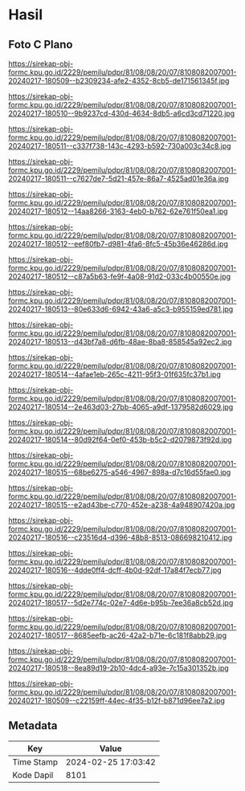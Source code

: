 # Hasil

## Foto C Plano

https://sirekap-obj-formc.kpu.go.id/2229/pemilu/pdpr/81/08/08/20/07/8108082007001-20240217-180509--b2309234-afe2-4352-8cb5-de171561345f.jpg

https://sirekap-obj-formc.kpu.go.id/2229/pemilu/pdpr/81/08/08/20/07/8108082007001-20240217-180510--9b9237cd-430d-4634-8db5-a6cd3cd71220.jpg

https://sirekap-obj-formc.kpu.go.id/2229/pemilu/pdpr/81/08/08/20/07/8108082007001-20240217-180511--c337f738-143c-4293-b592-730a003c34c8.jpg

https://sirekap-obj-formc.kpu.go.id/2229/pemilu/pdpr/81/08/08/20/07/8108082007001-20240217-180511--c7627de7-5d21-457e-86a7-4525ad01e36a.jpg

https://sirekap-obj-formc.kpu.go.id/2229/pemilu/pdpr/81/08/08/20/07/8108082007001-20240217-180512--14aa8266-3163-4eb0-b762-62e761f50ea1.jpg

https://sirekap-obj-formc.kpu.go.id/2229/pemilu/pdpr/81/08/08/20/07/8108082007001-20240217-180512--eef80fb7-d981-4fa6-8fc5-45b36e46286d.jpg

https://sirekap-obj-formc.kpu.go.id/2229/pemilu/pdpr/81/08/08/20/07/8108082007001-20240217-180512--c87a5b63-fe9f-4a08-91d2-033c4b00550e.jpg

https://sirekap-obj-formc.kpu.go.id/2229/pemilu/pdpr/81/08/08/20/07/8108082007001-20240217-180513--80e633d6-6942-43a6-a5c3-b955159ed781.jpg

https://sirekap-obj-formc.kpu.go.id/2229/pemilu/pdpr/81/08/08/20/07/8108082007001-20240217-180513--d43bf7a8-d6fb-48ae-8ba8-858545a92ec2.jpg

https://sirekap-obj-formc.kpu.go.id/2229/pemilu/pdpr/81/08/08/20/07/8108082007001-20240217-180514--4afae1eb-265c-4211-95f3-01f635fc37b1.jpg

https://sirekap-obj-formc.kpu.go.id/2229/pemilu/pdpr/81/08/08/20/07/8108082007001-20240217-180514--2e463d03-27bb-4065-a9df-1379582d6029.jpg

https://sirekap-obj-formc.kpu.go.id/2229/pemilu/pdpr/81/08/08/20/07/8108082007001-20240217-180514--80d92f64-0ef0-453b-b5c2-d2079873f92d.jpg

https://sirekap-obj-formc.kpu.go.id/2229/pemilu/pdpr/81/08/08/20/07/8108082007001-20240217-180515--68be6275-a546-4967-898a-d7c16d55fae0.jpg

https://sirekap-obj-formc.kpu.go.id/2229/pemilu/pdpr/81/08/08/20/07/8108082007001-20240217-180515--e2ad43be-c770-452e-a238-4a948907420a.jpg

https://sirekap-obj-formc.kpu.go.id/2229/pemilu/pdpr/81/08/08/20/07/8108082007001-20240217-180516--c23516d4-d396-48b8-8513-086698210412.jpg

https://sirekap-obj-formc.kpu.go.id/2229/pemilu/pdpr/81/08/08/20/07/8108082007001-20240217-180516--4dde0ff4-dcff-4b0d-92df-17a84f7ecb77.jpg

https://sirekap-obj-formc.kpu.go.id/2229/pemilu/pdpr/81/08/08/20/07/8108082007001-20240217-180517--5d2e774c-02e7-4d6e-b95b-7ee36a8cb52d.jpg

https://sirekap-obj-formc.kpu.go.id/2229/pemilu/pdpr/81/08/08/20/07/8108082007001-20240217-180517--8685eefb-ac26-42a2-b71e-6c181f8abb29.jpg

https://sirekap-obj-formc.kpu.go.id/2229/pemilu/pdpr/81/08/08/20/07/8108082007001-20240217-180518--8ea89d19-2b10-4dc4-a93e-7c15a301352b.jpg

https://sirekap-obj-formc.kpu.go.id/2229/pemilu/pdpr/81/08/08/20/07/8108082007001-20240217-180509--c22159ff-44ec-4f35-b12f-b871d96ee7a2.jpg


## Metadata

| Key        | Value               |
| ---------- | ------------------- |
| Time Stamp | 2024-02-25 17:03:42 |
| Kode Dapil | 8101                |



